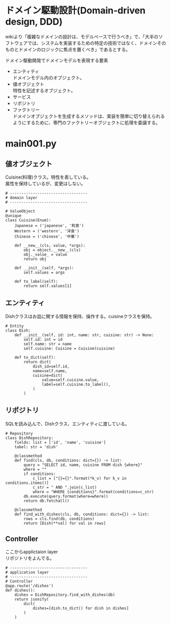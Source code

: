 
# ドメイン駆動設計(Domain-driven design, DDD)


wikiより「複雑なドメインの設計は、モデルベースで行うべき」で、「大半のソフトウェアでは、システムを実装するための特定の技術ではなく、ドメインそのものとドメインのロジックに焦点を置くべき」であるとする。    

ドメイン駆動開発でドメインモデルを表現する要素    

- エンティティ    
ドメインモデル内のオブジェクト。
- 値オブジェクト    
特性を記述するオブジェクト。
- サービス    
- リポジトリ    
- ファクトリー    
ドメインオブジェクトを生成するメソッドは、実装を簡単に切り替えられるようにするために、専門のファクトリーオブジェクトに処理を委譲する。



# main001.py

## 値オブジェクト

Cuisine(料理)クラス。特性を表している。    
属性を保持しているが、変更はしない。    


```py:
# ----------------------------------
# domain layer
# ----------------------------------

# ValueObject
@unique
class Cuisine(Enum):
    Japanese = ('japanese', '和食')
    Western = ('western', '洋食')
    Chinese = ('chinese', '中華')

    def __new__(cls, value, *args):
        obj = object.__new__(cls)
        obj._value_ = value
        return obj

    def __init__(self, *args):
        self.values = args

    def to_label(self):
        return self.values[1]
```

## エンティティ

Dishクラスはお皿に関する情報を保持、操作する。cuisineクラスを保持。


```py:
# Entity
class Dish:
    def __init__(self, id: int, name: str, cuisine: str) -> None:
        self.id: int = id
        self.name: str = name
        self.cuisine: Cuisine = Cuisine(cuisine)

    def to_dict(self):
        return dict(
            dish_id=self.id,
            name=self.name,
            cuisine=dict(
                value=self.cuisine.value,
                label=self.cuisine.to_label(),
            )
        )
```


## リポジトリ

SQLを読み込んで、Dishクラス、エンティティに渡している。    




```py:
# Repository
class DishRepository:
    fields: list = ['id', 'name', 'cuisine']
    tabel: str = 'dish'

    @classmethod
    def find(cls, db, conditions: dict={}) -> list:
        query = "SELECT id, name, cuisine FROM dish {where}"
        where = ""
        if conditions:
            c_list = ["{}={}".format(*k_v) for k_v in conditions.items()]
            c_str = " AND ".join(c_list)
            where = "WHERE {conditions}".format(conditions=c_str)
        db.execute(query.format(where=where))
        return db.fetchall()

    @classmethod
    def find_with_dishes(cls, db, conditions: dict={}) -> list:
        rows = cls.find(db, conditions)
        return [Dish(**val) for val in rows]

```


## Controller

ここからapplictaion layer    
リポジトリをよんでる。


```py:
# ----------------------------------
# application layer
# ----------------------------------
# Controller 
@app.route('/dishes')
def dishes():
    dishes = DishRepository.find_with_dishes(db)
    return jsonify(
        dict(
            dishes=[dish.to_dict() for dish in dishes]
        )
    )

```



